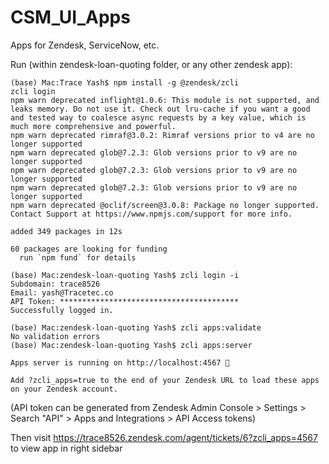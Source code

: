 # CSM_UI_Apps
Apps for Zendesk, ServiceNow, etc.

Run (within zendesk-loan-quoting folder, or any other zendesk app):
```
(base) Mac:Trace Yash$ npm install -g @zendesk/zcli
zcli login
npm warn deprecated inflight@1.0.6: This module is not supported, and leaks memory. Do not use it. Check out lru-cache if you want a good and tested way to coalesce async requests by a key value, which is much more comprehensive and powerful.
npm warn deprecated rimraf@3.0.2: Rimraf versions prior to v4 are no longer supported
npm warn deprecated glob@7.2.3: Glob versions prior to v9 are no longer supported
npm warn deprecated glob@7.2.3: Glob versions prior to v9 are no longer supported
npm warn deprecated glob@7.2.3: Glob versions prior to v9 are no longer supported
npm warn deprecated @oclif/screen@3.0.8: Package no longer supported. Contact Support at https://www.npmjs.com/support for more info.

added 349 packages in 12s

60 packages are looking for funding
  run `npm fund` for details

(base) Mac:zendesk-loan-quoting Yash$ zcli login -i
Subdomain: trace8526                                                           
Email: yash@Tracetec.co
API Token: ****************************************
Successfully logged in.

(base) Mac:zendesk-loan-quoting Yash$ zcli apps:validate
No validation errors
(base) Mac:zendesk-loan-quoting Yash$ zcli apps:server

Apps server is running on http://localhost:4567 🚀

Add ?zcli_apps=true to the end of your Zendesk URL to load these apps on your Zendesk account.
```

(API token can be generated from Zendesk Admin Console > Settings > Search "API" > Apps and Integrations > API Access tokens)

Then visit https://trace8526.zendesk.com/agent/tickets/6?zcli_apps=4567 to view app in right sidebar
